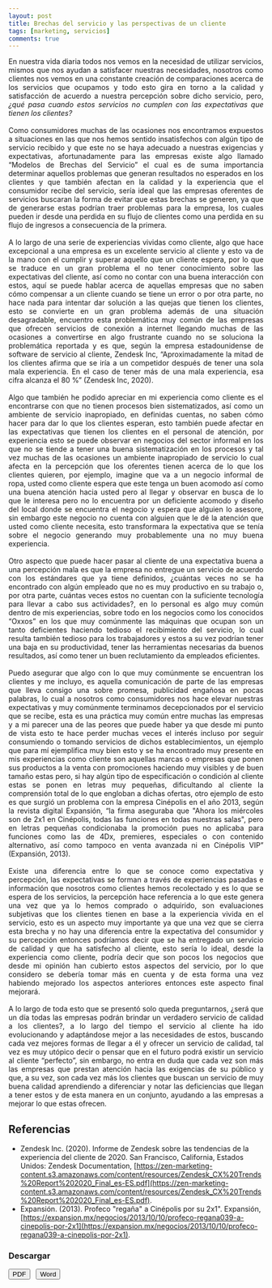 ```yaml
---
layout: post
title: Brechas del servicio y las perspectivas de un cliente
tags: [marketing, servicios]
comments: true
---
```


<div style="text-align:justify">
En nuestra vida diaria todos nos vemos en la necesidad de utilizar servicios, mismos que nos ayudan a satisfacer nuestras necesidades, nosotros como clientes nos vemos en una constante creación de comparaciones acerca de los servicios que ocupamos y todo esto gira en torno a la calidad y satisfacción de acuerdo a nuestra percepción sobre dicho servicio, pero, <i>¿qué pasa cuando estos servicios no cumplen con las expectativas que tienen los clientes?</i>
</div>

<br>

<div style="text-align:justify">
Como consumidores muchas de las ocasiones nos encontramos expuestos a situaciones en las que nos hemos sentido insatisfechos con algún tipo de servicio recibido y que este no se haya adecuado a nuestras exigencias y expectativas, afortunadamente para las empresas existe algo llamado “Modelos de Brechas del Servicio” el cual es de suma importancia determinar aquellos problemas que generan resultados no esperados en los clientes y que también afectan en la calidad y la experiencia que el consumidor recibe del servicio, sería ideal que las empresas oferentes de servicios buscaran la forma de evitar que estas brechas se generen, ya que de generarse estas podrían traer problemas para la empresa, los cuales pueden ir desde una perdida en su flujo de clientes como una perdida en su flujo de ingresos a consecuencia de la primera.
</div>

<br>

<div style="text-align:justify">
A lo largo de una serie de experiencias vividas como cliente, algo que hace excepcional a una empresa es un excelente servicio al cliente y esto va de la mano con el cumplir y superar aquello que un cliente espera, por lo que se traduce en un gran problema el no tener conocimiento sobre las expectativas del cliente, así como no contar con una buena interacción con estos, aquí se puede hablar acerca de aquellas empresas que no saben cómo compensar a un cliente cuando se tiene un error o por otra parte, no hace nada para intentar dar solución a las quejas que tienen los clientes, esto se convierte en un gran problema además de una situación desagradable, encuentro esta problemática muy común de las empresas que ofrecen servicios de conexión a internet llegando muchas de las ocasiones a convertirse en algo frustrante cuando no se soluciona la problemática reportada y es que, según la empresa estadounidense de software de servicio al cliente, Zendesk Inc, “Aproximadamente la mitad de los clientes afirma que se iría a un competidor después de tener una sola mala experiencia. En el caso de tener más de una mala experiencia, esa cifra alcanza el 80 %” (Zendesk Inc, 2020).
</div>

<br>

<div style="text-align:justify">
Algo que también he podido apreciar en mi experiencia como cliente es el encontrarse con que no tienen procesos bien sistematizados, así como un ambiente de servicio inapropiado, en definidas cuentas, no saben cómo hacer para dar lo que los clientes esperan, esto también puede afectar en las expectativas que tienen los clientes en el personal de atención, por experiencia esto se puede observar en negocios del sector informal en los que no se tiende a tener una buena sistematización en los procesos y tal vez muchas de las ocasiones un ambiente inapropiado de servicio lo cual afecta en la percepción que los oferentes tienen acerca de lo que los clientes quieren, por ejemplo, imagine que va a un negocio informal de ropa, usted como cliente espera que este tenga un buen acomodo así como una buena atención hacia usted pero al llegar y observar en busca de lo que le interesa pero no lo encuentra por un deficiente acomodo y diseño del local donde se encuentra el negocio y espera que alguien lo asesore, sin embargo este negocio no cuenta con alguien que le dé la atención que usted como cliente necesita, esto transformara la expectativa que se tenía sobre el negocio generando muy probablemente una no muy buena experiencia.
</div>

<br>

<div style="text-align:justify">
Otro aspecto que puede hacer pasar al cliente de una expectativa buena a una percepción mala es que la empresa no entregue un servicio de acuerdo con los estándares que ya tiene definidos, ¿cuántas veces no se ha encontrado con algún empleado que no es muy productivo en su trabajo o, por otra parte, cuántas veces estos no cuentan con la suficiente tecnología para llevar a cabo sus actividades?, en lo personal es algo muy común dentro de mis experiencias, sobre todo en los negocios como los conocidos “Oxxos” en los que muy comúnmente las máquinas que ocupan son un tanto deficientes haciendo tedioso el recibimiento del servicio, lo cual resulta también tedioso para los trabajadores y estos a su vez podrían tener una baja en su productividad, tener las herramientas necesarias da buenos resultados, así como tener un buen reclutamiento da empleados eficientes.
</div>

<br>

<div style="text-align:justify">
Puedo asegurar que algo con lo que muy comúnmente se encuentran los clientes y me incluyo, es aquella comunicación de parte de las empresas que lleva consigo una sobre promesa, publicidad engañosa en pocas palabras, lo cual a nosotros como consumidores nos hace elevar nuestras expectativas y muy comúnmente terminamos decepcionados por el servicio que se recibe, esta es una práctica muy común entre muchas las empresas y a mi parecer una de las peores que puede haber ya que desde mi punto de vista esto te hace perder muchas veces el interés incluso por seguir consumiendo o tomando servicios de dichos establecimientos, un ejemplo que para mí ejemplifica muy bien esto y se ha encontrado muy presente en mis experiencias como cliente son aquellas marcas o empresas que ponen sus productos a la venta con promociones haciendo muy visibles y de buen tamaño estas pero, si hay algún tipo de especificación o condición al cliente estas se ponen en letras muy pequeñas, dificultando al cliente la comprensión total de lo que engloban a dichas ofertas, otro ejemplo de esto es que surgió un problema con la empresa Cinépolis en el año 2013, según la revista digital Expansión, “la firma aseguraba que "Ahora los miércoles son de 2x1 en Cinépolis, todas las funciones en todas nuestras salas", pero en letras pequeñas condicionaba la promoción pues no aplicaba para funciones como las de 4Dx, premieres, especiales o con contenido alternativo, así como tampoco en venta avanzada ni en Cinépolis VIP” (Expansión, 2013). 
</div>

<br>

<div style="text-align:justify">
Existe una diferencia entre lo que se conoce como expectativa y percepción, las expectativas se forman a través de experiencias pasadas e información que nosotros como clientes hemos recolectado y es lo que se espera de los servicios, la percepción hace referencia a lo que este genera una vez que ya lo hemos comprado o adquirido, son evaluaciones subjetivas que los clientes tienen en base a la experiencia vivida en el servicio, esto es un aspecto muy importante ya que una vez que se cierra esta brecha y no hay una diferencia entre la expectativa del consumidor y su percepción entonces podríamos decir que se ha entregado un servicio de calidad y que ha satisfecho al cliente, esto sería lo ideal, desde la experiencia como cliente, podría decir que son pocos los negocios que desde mi opinión han cubierto estos aspectos del servicio, por lo que considero se debería tomar más en cuenta y de esta forma una vez habiendo mejorado los aspectos anteriores entonces este aspecto final mejorará.
</div>

<br>

<div style="text-align:justify">
A lo largo de toda esto que se presentó solo queda preguntarnos, ¿será que un día todas las empresas podrán brindar un verdadero servicio de calidad a los clientes?, a lo largo del tiempo el servicio al cliente ha ido evolucionando y adaptándose mejor a las necesidades de estos, buscando cada vez mejores formas de llegar a él y ofrecer un servicio de calidad, tal vez es muy utópico decir o pensar que en el futuro podrá existir un servicio al cliente “perfecto”, sin embargo, no entra en duda que cada vez son más las empresas que prestan atención hacia las exigencias de su público y que, a su vez, son cada vez más los clientes que buscan un servicio de muy buena calidad aprendiendo a diferenciar y notar las deficiencias que llegan a tener estos y de esta manera en un conjunto, ayudando a las empresas a mejorar lo que estas ofrecen.
</div>

## Referencias

- Zendesk Inc. (2020). Informe de Zendesk sobre las tendencias de la experiencia del cliente de 2020. San Francisco, California, Estados Unidos: Zendesk Documentation, [https://zen-marketing-content.s3.amazonaws.com/content/resources/Zendesk_CX%20Trends%20Report%202020_Final_es-ES.pdf](https://zen-marketing-content.s3.amazonaws.com/content/resources/Zendesk_CX%20Trends%20Report%202020_Final_es-ES.pdf).
- Expansión. (2013). Profeco "regaña" a Cinépolis por su 2x1". Expansión, [https://expansion.mx/negocios/2013/10/10/profeco-regana039-a-cinepolis-por-2x1](https://expansion.mx/negocios/2013/10/10/profeco-regana039-a-cinepolis-por-2x1).

### Descargar

<button name="PDF" class="btn-adn"> <a style="text-decoration:none; color: inherit" href="https://katherig.github.io/files/Brechas-del-servicio-y-la-perspectiva-de-un-cliente.pdf">PDF</a> </button> &nbsp; <button name="Word" class="btn-adn"> <a style="text-decoration:none; color: inherit" href="https://katherig.github.io/files/Brechas-del-servicio-y-la-perspectiva-de-un-cliente.docx">Word</a> </button>



